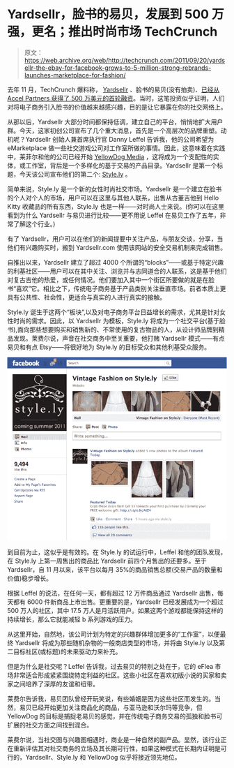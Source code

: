 # Yardsellr，脸书的易贝，发展到 500 万强，更名；推出时尚市场 TechCrunch

> 原文：<https://web.archive.org/web/http://techcrunch.com/2011/09/20/yardsellr-the-ebay-for-facebook-grows-to-5-million-strong-rebrands-launches-marketplace-for-fashion/>

去年 11 月，TechCrunch 爆料称， [Yardsellr](https://web.archive.org/web/20230203125244/http://yardsellr.com/) 、脸书的易贝(没有拍卖)、[已经从 Accel Partners 获得了 500 万美元的首轮融资](https://web.archive.org/web/20230203125244/https://techcrunch.com/2010/11/22/yardsellr-5-million-ebay-facebook/)。当时，这笔投资似乎证明，人们对将电子商务引入脸书的价值越来越感兴趣，目的是让它暴露在你的社交网络上。

从那以后，Yardsellr 大部分时间都保持低调，建立自己的平台，悄悄地扩大用户群。今天，这家初创公司宣布了几个重大消息，首先是一个高层次的品牌重塑。动机呢？Yardsellr 创始人兼首席执行官 Danny Leffel 告诉我，他的公司希望为 eMarketplace 做一些社交游戏公司对工作室所做的事情。因此，这意味着在实践中，莱菲尔和他的公司已经开始 [YellowDog Media](https://web.archive.org/web/20230203125244/http://yellowdogmedia.com/) ，这将成为一个支配性的实体，或工作室，背后是一个多样化的基于交易的产品目录。Yardsellr 是第一个标题，今天该公司宣布他们的第二个: [Style.ly](https://web.archive.org/web/20230203125244/http://style.ly/) 。

简单来说，Style.ly 是一个新的女性时尚社交市场。Yardsellr 是一个建立在脸书的个人对个人的市场，用户可以在这里与其他人联系，出售从古董吉他到 Hello Kitty 收藏品的所有东西，Style.ly 也是一样——对时尚人士来说。(你可以在这里看到为什么 Yardsellr 与易贝进行比较——更不用说 Leffel 在易贝工作了五年，非常了解这个行业。)

有了 Yardsellr，用户可以在他们的新闻提要中关注产品，与朋友交谈，分享，当他们有兴趣购买时，搬到 Yardsellr.com 使用该网站的安全交易机制来完成销售。

自推出以来，Yardsellr 建立了超过 4000 个所谓的“blocks”——或基于特定兴趣的利基社区——用户可以在其中关注、浏览并与志同道合的人联系，这是基于他们对复古吉他的热爱，或任何情况。他们要加入其中一个街区所要做的就是在脸书“喜欢”它。相比之下，传统电子商务基于产品类别关注垂直市场。前者本质上更具有公共性、社会性，更适合与真实的人进行真实的接触。

Style.ly 诞生于这两个“板块”,以及对电子商务平台日益增长的需求，尤其是针对女性时尚的需求。因此，以 Yardsellr 为模板，Style.ly 将成为一个社交平台(基于脸书),面向那些想要购买和销售新的、不常使用的复古物品的人，从设计师品牌到精品发现。莱费尔说，声音在社交商务中至关重要，他打赌 Yardsellr 模式——有点易贝和有点 Etsy——将很好地为 Style.ly 的目标受众和其他利基受众服务。

[![](img/8197061ea1837dc95be4093e4281f558.png "Screen shot 2011-09-19 at 11.07.12 PM[2]")](https://web.archive.org/web/20230203125244/https://techcrunch.com/wp-content/uploads/2011/09/screen-shot-2011-09-19-at-11-07-12-pm2.png)

到目前为止，这似乎是有效的。在 Style.ly 的试运行中，Leffel 和他的团队发现，在 Style.ly 上第一周售出的商品比 Yardsellr 前四个月售出的还要多。至于 Yardsellr，自 11 月以来，该平台以每月 35%的商品销售总额(交易产品的数量和价值)稳步增长。

根据 Leffel 的说法，在任何一天，都有超过 12 万件商品通过 Yardsellr 出售，每天都有 6000 件新商品上市出售。更重要的是，Yardsellr 已经发展成为一个超过 500 万人的社区，其中 17.5 万人是月活跃用户。如果这两个游戏都能保持这样的持续增长，那么它就能减轻 b 系列游戏的压力。

从这里开始，自然地，该公司计划为特定的兴趣群体增加更多的“工作室”，以便最终 Yardsellr 将成为那些随机杂物的一般商店类型的市场，并将由 Style.ly 以及第二目标社区(或标题)的未来驱动力来补充。

但是为什么是社交呢？Leffel 告诉我，过去易贝的特别之处在于，它的 eFlea 市场非常适合形成紧紧围绕特定利益的社区。这些小社区在喜欢初版小说的买家和卖家之间培养了深厚的友谊和纽带。

莱费尔告诉我，易贝团队曾经开玩笑说，有些婚姻是因为这些社区而发生的。当然，易贝已经开始更加关注商品化的商品，与亚马逊和沃尔玛等竞争，但 YellowDog 的目标是捕捉老易贝的感觉，并在传统电子商务交易的孤独和脸书可扩展的社交方面之间找到混合。

莱费尔说，当社交图与兴趣图相遇时，商业是一种自然的副产品。显然，该行业正在重新评估其对社交商务的立场及其长期可行性，如果这种模式在长期内证明是可行的，Yardsellr、Style.ly 和 YellowDog 似乎将接近领先地位。